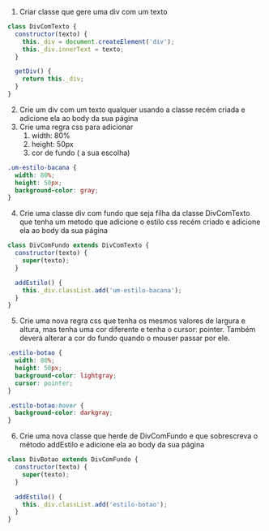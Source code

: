 1. Criar classe que gere uma div com um texto
```js
class DivComTexto {
  constructor(texto) {
    this._div = document.createElement('div');
    this._div.innerText = texto;    
  }

  getDiv() {
    return this._div;
  }
}
```

2. Crie um div com um texto qualquer usando a classe recém criada e adicione ela ao body da sua página
3. Crie uma regra css para adicionar
   1. width: 80%
   2. height: 50px
   3. cor de fundo ( a sua escolha)

```css
.um-estilo-bacana {
  width: 80%;
  height: 50px;
  background-color: gray;
}
```
4. Crie uma classe div com fundo que seja filha da classe DivComTexto que tenha um metodo que adicione o estilo css recém criado e adicione ela ao body da sua página

```js
class DivComFundo extends DivComTexto {
  constructor(texto) {
    super(texto);
  }

  addEstilo() {
    this._div.classList.add('um-estilo-bacana');
  }
}
```
5. Crie uma nova regra css que tenha os mesmos valores de largura e altura, mas tenha uma cor diferente e tenha o cursor: pointer. Também deverá alterar a cor do fundo quando o mouser passar por ele.

```css
.estilo-botao {
  width: 80%;
  height: 50px;
  background-color: lightgray;
  cursor: pointer;
}

.estilo-botao:hover { 
  background-color: darkgray;
}
``` 

6. Crie uma nova classe que herde de DivComFundo e que sobrescreva o método addEstilo e adicione ela ao body da sua página

```js
class DivBotao extends DivComFundo {
  constructor(texto) {
    super(texto);
  }

  addEstilo() {
    this._div.classList.add('estilo-botao');
  }
}
```

  
